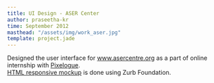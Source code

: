 ```yaml
---
title: UI Design - ASER Center
author: praseetha-kr
time: September 2012
masthead: "/assets/img/work_aser.jpg"
template: project.jade
---
```



<p>Designed the user interface for <a href="http://www.asercentre.org/">www.asercentre.org</a> as a part of online internship with <a href="http://pixelogue.in/">Pixelogue</a>.<br>
<a href="http://imagineer.in/test/aser/">HTML responsive mockup</a> is done using Zurb Foundation.</p>